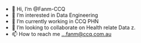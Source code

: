 - 👋 Hi, I’m @Fanm-CCQ
- 👀 I’m interested in Data Engineering
- 🌱 I’m currently working in CCQ PHN
- 💞️ I’m looking to collaborate on Health relate Data z. 
- 📫 How to reach me ...fanm@ccq.com.au

<!---
Fanm-CCQ/Fanm-CCQ is a ✨ special ✨ repository because its `README.md` (this file) appears on your GitHub profile.
You can click the Preview link to take a look at your changes.
--->
